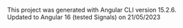 This project was generated with Angular CLI version 15.2.6.
<br/>
Updated to Angular 16 (tested Signals) on 21/05/2023
